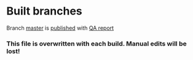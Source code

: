 # Built branches

Branch [master](master/) is [published](http://phenopackets.org/core-ig/master/) with [QA report](http://phenopackets.org/core-ig/master/qa.html)

### This file is overwritten with each build. Manual edits will be lost!
